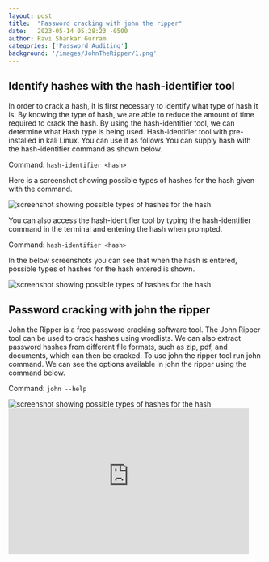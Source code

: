 ```yaml
---
layout: post
title:  "Password cracking with john the ripper"
date:   2023-05-14 05:28:23 -0500
author: Ravi Shankar Gurram
categories: ['Password Auditing']
background: '/images/JohnTheRipper/1.png'
---
```



## Identify hashes with the hash-identifier tool
In order to crack a hash, it is first necessary to identify what type of hash it is. By knowing the type of hash, we are able to reduce the amount of time required to crack the hash. By using the hash-identifier tool, we can determine what Hash type is being used.
Hash-identifier tool with pre-installed in kali Linux. You can use it as follows
You can supply hash with the hash-identifier command as shown below.

Command: `hash-identifier <hash>`

Here is a screenshot showing possible types of hashes for the hash given with the command. 

 <img class="img-fluid" src="/EHEblog/images/JohnTheRipper/HashIdentifer/1.png" alt="screenshot showing possible types of hashes for the hash">

You can also access the hash-identifier tool by typing the hash-identifier command in the terminal and entering the hash when prompted. 

Command: `hash-identifier <hash>`

In the below screenshots you can see that when the hash is entered, possible types of hashes for the hash entered is shown.

 <img class="img-fluid" src="/EHEblog/images/JohnTheRipper/HashIdentifer/2.png" alt="screenshot showing possible types of hashes for the hash">
 
## Password cracking with john the ripper
John the Ripper is a free password cracking software tool. The John Ripper tool can be used to crack hashes using wordlists. We can also extract password hashes from different file formats, such as zip, pdf, and documents, which can then be cracked.
To use john the ripper tool run john command. We can see the options available in john the ripper using the command below.

Command: `john --help`

 <img class="img-fluid" src="/EHEblog/images/JohnTheRipper/HashIdentifer/2.png" alt="screenshot showing possible types of hashes for the hash">

 <iframe src="https://semo0-my.sharepoint.com/:p:/g/personal/rgurram1s_semo_edu/Ee8dOcKsZU9ApiVL6DzGKXkBVz1fJvQHbzUQivrMVrlc9w?e=HiXVV8" width='476px' height='288px' frameborder='0'>This is an embedded <a target='_blank' href='https://office.com'>Microsoft Office</a> document, powered by <a target='_blank' href='https://office.com/webapps'>Office Online</a>.</iframe>
